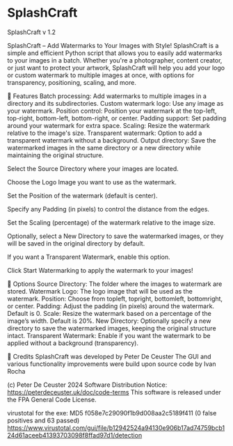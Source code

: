 # SplashCraft
SplashCraft v 1.2

SplashCraft – Add Watermarks to Your Images with Style!
SplashCraft is a simple and efficient Python script that allows you to easily add watermarks to your images in a batch. Whether you're a photographer, content creator, or just want to protect your artwork, SplashCraft will help you add your logo or custom watermark to multiple images at once, with options for transparency, positioning, scaling, and more.

🚀 Features
Batch processing: Add watermarks to multiple images in a directory and its subdirectories.
Custom watermark logo: Use any image as your watermark.
Position control: Position your watermark at the top-left, top-right, bottom-left, bottom-right, or center.
Padding support: Set padding around your watermark for extra space.
Scaling: Resize the watermark relative to the image's size.
Transparent watermark: Option to add a transparent watermark without a background.
Output directory: Save the watermarked images in the same directory or a new directory while maintaining the original structure.




Select the Source Directory where your images are located.

Choose the Logo Image you want to use as the watermark.

Set the Position of the watermark (default is center).

Specify any Padding (in pixels) to control the distance from the edges.

Set the Scaling (percentage) of the watermark relative to the image size.

Optionally, select a New Directory to save the watermarked images, or they will be saved in the original directory by default.

If you want a Transparent Watermark, enable this option.

Click Start Watermarking to apply the watermark to your images!

📝 Options
Source Directory: The folder where the images to watermark are stored.
Watermark Logo: The logo image that will be used as the watermark.
Position: Choose from topleft, topright, bottomleft, bottomright, or center.
Padding: Adjust the padding (in pixels) around the watermark. Default is 0.
Scale: Resize the watermark based on a percentage of the image’s width. Default is 20%.
New Directory: Optionally specify a new directory to save the watermarked images, keeping the original structure intact.
Transparent Watermark: Enable if you want the watermark to be applied without a background (transparency).



👥 Credits
SplashCraft was developed by Peter De Ceuster 
The GUI and various functionality improvements were build upon source code by Ivan Rocha
 
(c) Peter De Ceuster 2024
Software Distribution Notice: https://peterdeceuster.uk/doc/code-terms 
This software is released under the FPA General Code License.

  
 virustotal for the exe: MD5 f058e7c29090f1b9d008aa2c5189f411
 (0 false positives and 63 passed)
https://www.virustotal.com/gui/file/b12942524a94130e906b17ad74759bcb124d61aceeb41393703098f8ffad97d1/detection
 
 
 
 
 
 
  
